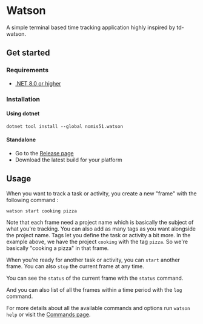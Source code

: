 # Watson

A simple terminal based time tracking application highly inspired by td-watson.

## Get started
### Requirements
- [.NET 8.0 or higher](https://dotnet.microsoft.com/en-us/download/dotnet/8.0)

### Installation
#### Using dotnet

```
dotnet tool install --global nomis51.watson
```

#### Standalone

- Go to the [Release page](https://github.com/nomis51/watson/releases/latest)
- Download the latest build for your platform

## Usage

When you want to track a task or activity, you create a new "frame" with the following command :

```
watson start cooking pizza
```

Note that each frame need a project name which is basically the
subject of what you're tracking.
You can also add as many tags as you want alongside the project name.
Tags let you define the task or activity a bit more.
In the example above, we have the project `cooking` with the tag `pizza`.
So we're basically "cooking a pizza" in that frame.

When you're ready for another task or activity, you can `start` another frame.
You can also `stop` the current frame at any time.

You can see the `status` of the current frame with the `status` command.

And you can also list of all the frames within a time period with the `log` command.

For more details about all the available commands and options run `watson help` or visit
the [Commands page](https://github.com/nomis51/watson/blob/dev/docs/commands.md).
